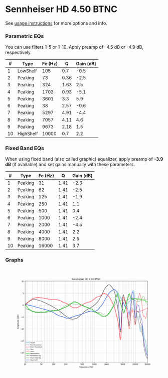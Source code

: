 # Sennheiser HD 4.50 BTNC
See [usage instructions](https://github.com/jaakkopasanen/AutoEq#usage) for more options and info.

### Parametric EQs
You can use filters 1-5 or 1-10. Apply preamp of -4.5 dB or -4.9 dB, respectively.

|   # | Type      |   Fc (Hz) |    Q |   Gain (dB) |
|-----|-----------|-----------|------|-------------|
|   1 | LowShelf  |       105 | 0.7  |        -0.5 |
|   2 | Peaking   |        73 | 0.36 |        -2.5 |
|   3 | Peaking   |       324 | 1.63 |         2.5 |
|   4 | Peaking   |      1703 | 0.93 |        -5.1 |
|   5 | Peaking   |      3601 | 3.3  |         5.9 |
|   6 | Peaking   |        38 | 2.57 |        -0.6 |
|   7 | Peaking   |      5297 | 4.91 |        -4.4 |
|   8 | Peaking   |      7057 | 4.11 |         4.6 |
|   9 | Peaking   |      9673 | 2.18 |         1.5 |
|  10 | HighShelf |     10000 | 0.7  |         2.2 |

### Fixed Band EQs
When using fixed band (also called graphic) equalizer, apply preamp of **-3.9 dB** (if available) and set gains manually with these parameters.

|   # | Type    |   Fc (Hz) |    Q |   Gain (dB) |
|-----|---------|-----------|------|-------------|
|   1 | Peaking |        31 | 1.41 |        -2.3 |
|   2 | Peaking |        62 | 1.41 |        -2.5 |
|   3 | Peaking |       125 | 1.41 |        -1.9 |
|   4 | Peaking |       250 | 1.41 |         1.1 |
|   5 | Peaking |       500 | 1.41 |         0.4 |
|   6 | Peaking |      1000 | 1.41 |        -2.4 |
|   7 | Peaking |      2000 | 1.41 |        -4.5 |
|   8 | Peaking |      4000 | 1.41 |         2.2 |
|   9 | Peaking |      8000 | 1.41 |         2.5 |
|  10 | Peaking |     16000 | 1.41 |         3.7 |

### Graphs
![](./Sennheiser%20HD%204.50%20BTNC.png)
